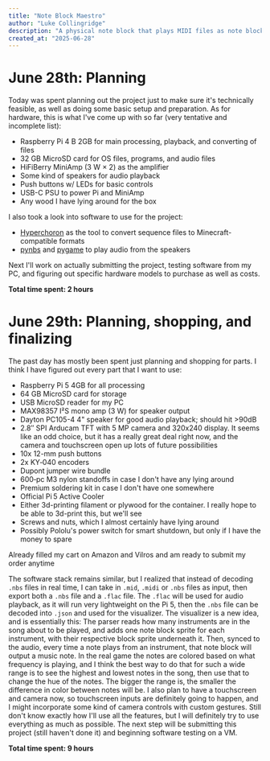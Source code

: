 ```yaml
---
title: "Note Block Maestro"
author: "Luke Collingridge"
description: "A physical note block that plays MIDI files as note block audio with a visualizer, and can also convert them to schematic or data pack form for use in-game."
created_at: "2025-06-28"
---
```


# June 28th: Planning

Today was spent planning out the project just to make sure it's technically feasible, as well as doing some basic setup and preparation. As for hardware, this is what I've come up with so far (very tentative and incomplete list):
 - Raspberry Pi 4 B 2GB for main processing, playback, and converting of files 
 - 32 GB MicroSD card for OS files, programs, and audio files
 - HiFiBerry MiniAmp (3 W × 2) as the amplifier
 - Some kind of speakers for audio playback
 - Push buttons w/ LEDs for basic controls
 - USB-C PSU to power Pi and MiniAmp
 - Any wood I have lying around for the box

I also took a look into software to use for the project:
 - [Hyperchoron](https://github.com/thomas-xin/hyperchoron) as the tool to convert sequence files to Minecraft-compatible formats
 - [pynbs](https://github.com/OpenNBS/pynbs) and [pygame](https://github.com/pygame/pygame) to play audio from the speakers

Next I'll work on actually submitting the project, testing software from my PC, and figuring out specific hardware models to purchase as well as costs.

**Total time spent: 2 hours**

# June 29th: Planning, shopping, and finalizing

The past day has mostly been spent just planning and shopping for parts. I think I have figured out every part that I want to use:
 - Raspberry Pi 5 4GB for all processing
 - 64 GB MicroSD card for storage
 - USB MicroSD reader for my PC
 - MAX98357 I²S mono amp (3 W) for speaker output
 - Dayton PC105-4 4" speaker for good audio playback; should hit >90dB
 - 2.8″ SPI Arducam TFT with 5 MP camera and 320x240 display. It seems like an odd choice, but it has a really great deal right now, and the camera and touchscreen open up lots of future possibilities
 - 10x 12-mm push buttons
 - 2x KY‑040 encoders
 - Dupont jumper wire bundle
 - 600‑pc M3 nylon standoffs in case I don't have any lying around
 - Premium soldering kit in case I don't have one somewhere
 - Official	Pi 5 Active Cooler
 - Either 3d-printing filament or plywood for the container. I really hope to be able to 3d-print this, but we'll see
 - Screws and nuts, which I almost certainly have lying around
 - Possibly Pololu's power switch for smart shutdown, but only if I have the money to spare

Already filled my cart on Amazon and Vilros and am ready to submit my order anytime

The software stack remains similar, but I realized that instead of decoding `.nbs` files in real time, I can take in `.mid`, `.midi` or `.nbs` files as input, then export both a `.nbs` file and a `.flac` file. The `.flac` will be used for audio playback, as it will run very lightweight on the Pi 5, then the `.nbs` file can be decoded into `.json` and used for the visualizer. The visualizer is a new idea, and is essentially this: The parser reads how many instruments are in the song about to be played, and adds one note block sprite for each instrument, with their respective block sprite underneath it. Then, synced to the audio, every time a note plays from an instrument, that note block will output a music note. In the real game the notes are colored based on what frequency is playing, and I think the best way to do that for such a wide range is to see the highest and lowest notes in the song, then use that to change the hue of the notes. The bigger the range is, the smaller the difference in color between notes will be. I also plan to have a touchscreen and camera now, so touchscreen inputs are definitely going to happen, and I might incorporate some kind of camera controls with custom gestures. Still don't know exactly how I'll use all the features, but I will definitely try to use everything as much as possible. The next step will be submitting this project (still haven't done it) and beginning software testing on a VM.

**Total time spent: 9 hours**
